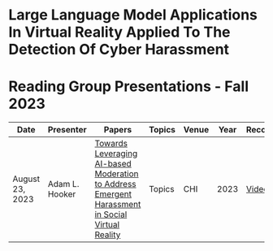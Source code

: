 # Large Language Model Applications In Virtual Reality Applied To The Detection Of Cyber Harassment 
# Reading Group Presentations - Fall 2023
| Date         | Presenter | Papers                                                                                                                       | Topics                          | Venue              | Year            | Recording     | Slides     |
|--------------|-----------|------------------------------------------------------------------------------------------------------------------------------|---------------------------------|--------------------|-----------------|-----------|--------|
|August 23, 2023| Adam L. Hooker | [Towards Leveraging AI-based Moderation to Address Emergent Harassment in Social Virtual Reality](https://github.com/Ahooker90/LLM-VR-CyberHarassment/blob/main/Papers%20To%20Read/0.pdf) | Topics | CHI | 2023 | [Video](https://drive.google.com/file/d/1BRbL9LdVxSn0zziMYujjlmzh-KUHATOG/view?usp=drive_link) | [Slides](https://github.com/Ahooker90/LLM-VR-CyberHarassment/blob/main/Presentations/Towards%20Leveraging%20AI-based%20Moderation%20to%20Address%20Emergent%20Harassment%20in%20Social%20Virtual%20Reality.pptx) |

